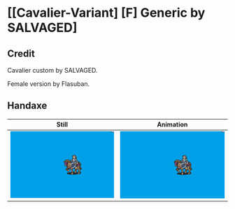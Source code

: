 # [\[Cavalier-Variant\] \[F\] Generic by SALVAGED]

## Credit

Cavalier custom by SALVAGED.

Female version by Flasuban.
	
## Handaxe

| Still | Animation |
| :---: | :-------: |
| ![Handaxe still](./Handaxe_000.png) | ![Handaxe animation](./Handaxe.gif) |
